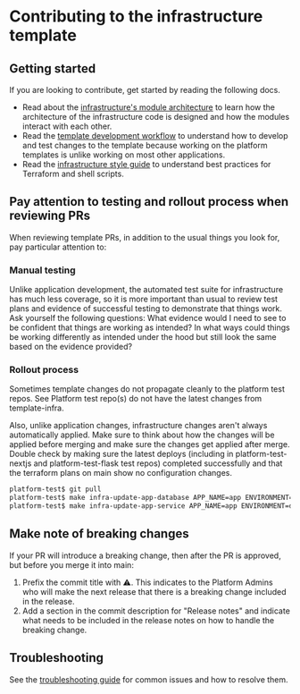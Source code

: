 # Contributing to the infrastructure template

## Getting started

If you are looking to contribute, get started by reading the following docs.

- Read about the [infrastructure's module architecture](/docs/infra/module-architecture.md) to learn how the architecture of the infrastructure code is designed and how the modules interact with each other.
- Read the [template development workflow](/template-only-docs/template-development-workflow.md) to understand how to develop and test changes to the template because working on the platform templates is unlike working on most other applications.
- Read the [infrastructure style guide](/docs/infra/style-guide.md) to understand best practices for Terraform and shell scripts.

## Pay attention to testing and rollout process when reviewing PRs

When reviewing template PRs, in addition to the usual things you look for, pay particular attention to:

### Manual testing

Unlike application development, the automated test suite for infrastructure has much less coverage, so it is more important than usual to review test plans and evidence of successful testing to demonstrate that things work. Ask yourself the following questions:
What evidence would I need to see to be confident that things are working as intended?
In what ways could things be working differently as intended under the hood but still look the same based on the evidence provided?

### Rollout process

Sometimes template changes do not propagate cleanly to the platform test repos. See Platform test repo(s) do not have the latest changes from template-infra.

Also, unlike application changes, infrastructure changes aren't always automatically applied. Make sure to think about how the changes will be applied before merging and make sure the changes get applied after merge. Double check by making sure the latest deploys (including in platform-test-nextjs and platform-test-flask test repos) completed successfully and that the terraform plans on main show no configuration changes.

```bash
platform-test$ git pull
platform-test$ make infra-update-app-database APP_NAME=app ENVIRONMENT=dev # should show no configuration changes
platform-test$ make infra-update-app-service APP_NAME=app ENVIRONMENT=dev # should show no configuration changes
```

## Make note of breaking changes

If your PR will introduce a breaking change, then after the PR is approved, but before you merge it into main:

1. Prefix the commit title with ⚠️. This indicates to the Platform Admins who will make the next release that there is a breaking change included in the release.
2. Add a section in the commit description for "Release notes" and indicate what needs to be included in the release notes on how to handle the breaking change.

## Troubleshooting

See the [troubleshooting guide](/template-only-docs/troubleshooting.md) for common issues and how to resolve them.

